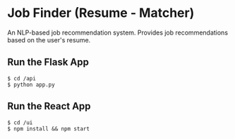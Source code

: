 # Job Finder (Resume - Matcher)
An NLP-based job recommendation system. Provides job recommendations based on the user's resume.

## Run the Flask App
```
$ cd /api
$ python app.py
```
## Run the React App
```
$ cd /ui
$ npm install && npm start
```

